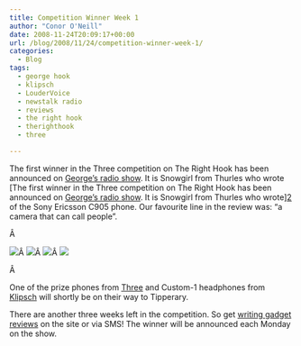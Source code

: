 ```yaml
---
title: Competition Winner Week 1
author: "Conor O'Neill"
date: 2008-11-24T20:09:17+00:00
url: /blog/2008/11/24/competition-winner-week-1/
categories:
  - Blog
tags:
  - george hook
  - klipsch
  - LouderVoice
  - newstalk radio
  - reviews
  - the right hook
  - therighthook
  - three

---
```

The first winner in the Three competition on The Right Hook has been announced on [George&#8217;s radio show][1]. It is Snowgirl from Thurles who wrote [The first winner in the Three competition on The Right Hook has been announced on [George&#8217;s radio show][1]. It is Snowgirl from Thurles who wrote][2] of the Sony Ericsson C905 phone. Our favourite line in the review was: &#8220;a camera that can call people&#8221;.

Â 

![][3]Â ![][4]Â ![][5]Â ![][6]

Â 

One of the prize phones from [Three][7] and Custom-1 headphones from [Klipsch][8] will shortly be on their way to Tipperary.

There are another three weeks left in the competition. So get [writing gadget reviews][9] on the site or via SMS! The winner will be announced each Monday on the show.

 [1]: http://newstalk.ie/newstalk/programmes/6/the-right-hook.html
 [2]: https://loudervoice.com/reviews/892460903
 [3]: https://loudervoice.com/static/images/competition/three_logo_black.gif
 [4]: https://loudervoice.com/static/images/competition/newstalk01.jpg
 [5]: https://loudervoice.com/static/images/competition/klipsch.gif
 [6]: https://loudervoice.com/static/images/competition/GeorgeHook.jpg
 [7]: http://www.three.ie/
 [8]: http://www.klipsch.co.uk/
 [9]: https://loudervoice.com/competition